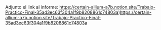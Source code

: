 Adjunto el link al informe: https://certain-allium-a7b.notion.site/Trabajo-Practico-Final-35ad3ec63f304a1f9b8208861c74803a)https://certain-allium-a7b.notion.site/Trabajo-Practico-Final-35ad3ec63f304a1f9b8208861c74803a

